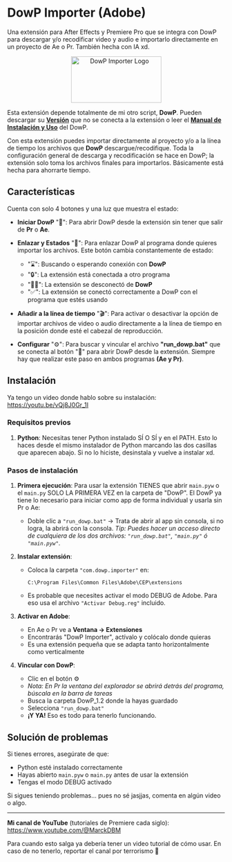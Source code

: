 # DowP Importer (Adobe)

Una extensión para After Effects y Premiere Pro que se integra con DowP para descargar y/o recodificar video y audio e importarlo directamente en un proyecto de Ae o Pr. También hecha con IA xd.

<div align="center">
  <img width="209" height="107" alt="DowP Importer Logo" src="https://github.com/user-attachments/assets/3364f21d-bcb4-4c96-b554-4776a816c336" /> 
</div>

Esta extensión depende totalmente de mi otro script, **DowP**. Pueden descargar su [**Versión**](https://github.com/MarckDP/DowP_Downloader) que no se conecta a la extensión o leer el [**Manual de Instalación y Uso**](https://github.com/MarckDP/DowP_Importer-Adobe/blob/main/Manual%20del%20DowP.md) del DowP.

Con esta extensión puedes importar directamente al proyecto y/o a la línea de tiempo los archivos que **DowP** descargue/recodifique. Toda la configuración general de descarga y recodificación se hace en DowP; la extensión solo toma los archivos finales para importarlos. Básicamente está hecha para ahorrarte tiempo.

## Características

Cuenta con solo 4 botones y una luz que muestra el estado:

- **Iniciar DowP** "🚀": Para abrir DowP desde la extensión sin tener que salir de **Pr** o **Ae**.

- **Enlazar y Estados** "🔗": Para enlazar DowP al programa donde quieres importar los archivos. Este botón cambia constantemente de estado:
   - "⌛": Buscando o esperando conexión con **DowP**
   - "🔒": La extensión está conectada a otro programa
   - "⛓️‍💥": La extensión se desconectó de **DowP**
   - "✅": La extensión se conectó correctamente a DowP con el programa que estés usando

- **Añadir a la línea de tiempo** "🎬": Para activar o desactivar la opción de importar archivos de video o audio directamente a la línea de tiempo en la posición donde esté el cabezal de reproducción.

- **Configurar** "⚙️": Para buscar y vincular el archivo **"run_dowp.bat"** que se conecta al botón "🚀" para abrir DowP desde la extensión. Siempre hay que realizar este paso en ambos programas **(Ae y Pr)**.

## Instalación

Ya tengo un video donde hablo sobre su instalación: https://youtu.be/vQj8J0Gr_1I

### Requisitos previos
1. **Python**: Necesitas tener Python instalado SÍ O SÍ y en el PATH. Esto lo haces desde el mismo instalador de Python marcando las dos casillas que aparecen abajo. Si no lo hiciste, desinstala y vuelve a instalar xd.

### Pasos de instalación

1. **Primera ejecución**: Para usar la extensión TIENES que abrir `main.pyw` o el `main.py` SOLO LA PRIMERA VEZ en la carpeta de "DowP". El DowP ya tiene lo necesario para iniciar como app de forma individual y usarla sin Pr o Ae:
   - Doble clic a `"run_dowp.bat"` → Trata de abrir al app sin consola, si no logra, la abrirá con la consola.
   *Tip: Puedes hacer un acceso directo de cualquiera de los dos archivos: `"run_dowp.bat"`, `"main.py"` ó `"main.pyw"`.*

2. **Instalar extensión**: 
   - Coloca la carpeta `"com.dowp.importer"` en: 
     ```
     C:\Program Files\Common Files\Adobe\CEP\extensions
     ```
   - Es probable que necesites activar el modo DEBUG de Adobe. Para eso usa el archivo `"Activar Debug.reg"` incluido.

3. **Activar en Adobe**: 
   - En Ae o Pr ve a **Ventana → Extensiones** 
   - Encontrarás "DowP Importer", actívalo y colócalo donde quieras
   - Es una extensión pequeña que se adapta tanto horizontalmente como verticalmente

4. **Vincular con DowP**: 
   - Clic en el botón ⚙️ 
   - *Nota: En Pr la ventana del explorador se abrirá detrás del programa, búscala en la barra de tareas*
   - Busca la carpeta DowP_1.2 donde la hayas guardado
   - Selecciona `"run_dowp.bat"`
   - **¡Y YA!** Eso es todo para tenerlo funcionando.

## Solución de problemas

Si tienes errores, asegúrate de que:
- Python esté instalado correctamente
- Hayas abierto `main.pyw` o `main.py` antes de usar la extensión
- Tengas el modo DEBUG activado

Si sigues teniendo problemas... pues no sé jasjjas, comenta en algún video o algo.

---

**Mi canal de YouTube** (tutoriales de Premiere cada siglo): https://www.youtube.com/@MarckDBM

Para cuando esto salga ya debería tener un video tutorial de cómo usar. En caso de no tenerlo, reportar el canal por terrorismo 🤣
